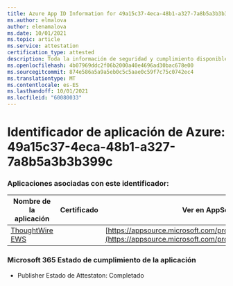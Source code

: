 ```yaml
---
title: Azure App ID Information for 49a15c37-4eca-48b1-a327-7a8b5a3b3b399c
ms.author: elmalova
author: elenamalova
ms.date: 10/01/2021
ms.topic: article
ms.service: attestation
certification_type: attested
description: Toda la información de seguridad y cumplimiento disponible para 49a15c37-4eca-48b1-a327-7a8b5a3b399c.
ms.openlocfilehash: 4b07969ddc2f06b2000a40e4696ad30bac678e00
ms.sourcegitcommit: 874e586a5a9a5eb0c5c5aae0c59f7c75c0742ec4
ms.translationtype: MT
ms.contentlocale: es-ES
ms.lasthandoff: 10/01/2021
ms.locfileid: "60080033"
---
```

# <a name="azure-app-id-49a15c37-4eca-48b1-a327-7a8b5a3b399c"></a>Identificador de aplicación de Azure: 49a15c37-4eca-48b1-a327-7a8b5a3b3b399c


### <a name="apps-associated-with-this-id"></a>Aplicaciones asociadas con este identificador:
| **Nombre de la aplicación** | **Certificado** | **Ver en AppSource** |
|--------------|---------------|-----------------------|
| [ThoughtWire EWS](https://docs.microsoft.com/microsoft-365-app-certification/forward/WA200003239) |  | [https://appsource.microsoft.com/product/office/WA200003239](https://appsource.microsoft.com/product/office/WA200003239) |

### <a name="microsoft-365-app-compliance-status"></a>Microsoft 365 Estado de cumplimiento de la aplicación
- Publisher Estado de Attestaton: Completado
